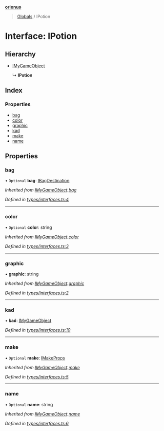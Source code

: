 **[orionuo](../README.md)**

> [Globals](../globals.md) / IPotion

# Interface: IPotion

## Hierarchy

* [IMyGameObject](imygameobject.md)

  ↳ **IPotion**

## Index

### Properties

* [bag](ipotion.md#bag)
* [color](ipotion.md#color)
* [graphic](ipotion.md#graphic)
* [kad](ipotion.md#kad)
* [make](ipotion.md#make)
* [name](ipotion.md#name)

## Properties

### bag

• `Optional` **bag**: [IBagDestination](ibagdestination.md)

*Inherited from [IMyGameObject](imygameobject.md).[bag](imygameobject.md#bag)*

*Defined in [types/interfaces.ts:4](https://github.com/msviha/orionuo/blob/9bdc691/src/types/interfaces.ts#L4)*

___

### color

• `Optional` **color**: string

*Inherited from [IMyGameObject](imygameobject.md).[color](imygameobject.md#color)*

*Defined in [types/interfaces.ts:3](https://github.com/msviha/orionuo/blob/9bdc691/src/types/interfaces.ts#L3)*

___

### graphic

•  **graphic**: string

*Inherited from [IMyGameObject](imygameobject.md).[graphic](imygameobject.md#graphic)*

*Defined in [types/interfaces.ts:2](https://github.com/msviha/orionuo/blob/9bdc691/src/types/interfaces.ts#L2)*

___

### kad

•  **kad**: [IMyGameObject](imygameobject.md)

*Defined in [types/interfaces.ts:10](https://github.com/msviha/orionuo/blob/9bdc691/src/types/interfaces.ts#L10)*

___

### make

• `Optional` **make**: [IMakeProps](imakeprops.md)

*Inherited from [IMyGameObject](imygameobject.md).[make](imygameobject.md#make)*

*Defined in [types/interfaces.ts:5](https://github.com/msviha/orionuo/blob/9bdc691/src/types/interfaces.ts#L5)*

___

### name

• `Optional` **name**: string

*Inherited from [IMyGameObject](imygameobject.md).[name](imygameobject.md#name)*

*Defined in [types/interfaces.ts:6](https://github.com/msviha/orionuo/blob/9bdc691/src/types/interfaces.ts#L6)*
